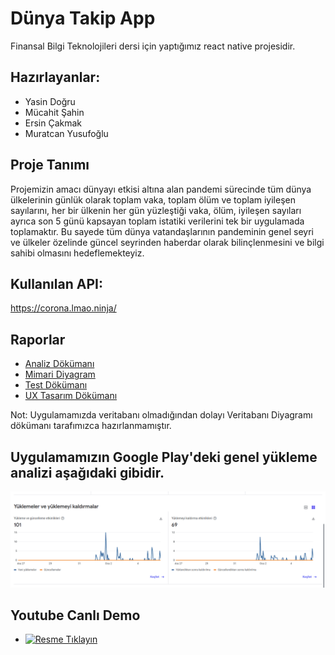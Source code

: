 # Dünya Takip App

Finansal Bilgi Teknolojileri dersi için yaptığımız react native projesidir.

## Hazırlayanlar:

- Yasin Doğru
- Mücahit Şahin
- Ersin Çakmak
- Muratcan Yusufoğlu

## Proje Tanımı

Projemizin amacı dünyayı etkisi altına alan pandemi sürecinde tüm dünya ülkelerinin günlük olarak toplam vaka, toplam ölüm ve toplam iyileşen sayılarını, her bir ülkenin her gün yüzleştiği vaka, ölüm, iyileşen sayıları ayrıca son 5 günü kapsayan toplam istatiki verilerini tek bir uygulamada toplamaktır. Bu sayede tüm dünya vatandaşlarının pandeminin genel seyri ve ülkeler özelinde güncel seyrinden haberdar olarak bilinçlenmesini ve bilgi sahibi olmasını hedeflemekteyiz.

## Kullanılan API: 
https://corona.lmao.ninja/

## Raporlar

- <a href="./docs/ANALIZ_DOKUMANI.pdf" >Analiz Dökümanı</a>
- <a href="./docs/MIMARI_DIYAGRAM.pdf" >Mimari Diyagram</a>
- <a href="./docs/TEST_DOKUMANI.pdf" >Test Dökümanı</a>
- <a href="./docs/UX_TASARIM_DOKUMANI.pdf" >UX Tasarım Dökümanı</a>

Not: Uygulamamızda veritabanı olmadığından dolayı Veritabanı Diyagramı dökümanı tarafımızca hazırlanmamıştır.

## Uygulamamızın Google Play'deki genel yükleme analizi aşağıdaki gibidir.

<img src="./docs/indirmeRaporu.png" />

## Youtube Canlı Demo

- [![Resme Tıklayın](https://img.youtube.com/vi/O2R6y-CykOo/0.jpg)](https://www.youtube.com/watch?v=O2R6y-CykOo&feature=youtu.be)
